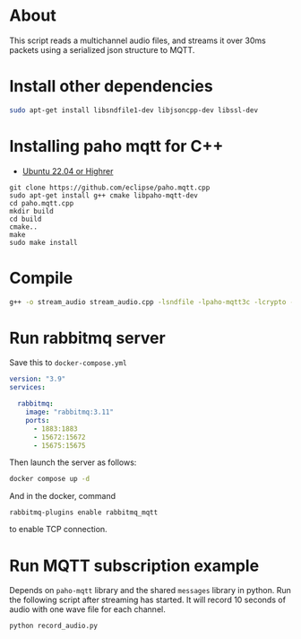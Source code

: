 # About
This script reads a multichannel audio files, and streams it over 30ms packets using a serialized json structure to MQTT.

# Install other dependencies
```bash
sudo apt-get install libsndfile1-dev libjsoncpp-dev libssl-dev
```

# Installing paho mqtt for C++
+ [Ubuntu 22.04 or Highrer](https://packages.ubuntu.com/search?keywords=libpaho-mqtt-dev)
```
git clone https://github.com/eclipse/paho.mqtt.cpp
sudo apt-get install g++ cmake libpaho-mqtt-dev
cd paho.mqtt.cpp
mkdir build
cd build
cmake..
make
sudo make install
```

# Compile

```bash
g++ -o stream_audio stream_audio.cpp -lsndfile -lpaho-mqtt3c -lcrypto -lssl -ljsoncpp -lpaho-mqttpp3 -I /usr/include/jsoncpp/
```

# Run rabbitmq server

Save this to `docker-compose.yml`

```yaml
version: "3.9"
services:

  rabbitmq:
    image: "rabbitmq:3.11"
    ports:
      - 1883:1883
      - 15672:15672
      - 15675:15675
```
Then launch the server as follows:
```bash
docker compose up -d
```

And in the docker, command  
```
rabbitmq-plugins enable rabbitmq_mqtt
```  
to enable TCP connection. 

# Run MQTT subscription example

Depends on `paho-mqtt` library and the shared `messages` library in python. 
Run the following script after streaming has started. It will record 10 seconds of audio with one wave file for each channel.

```bash
python record_audio.py
```
